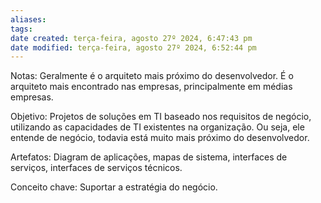 ```yaml
---
aliases: 
tags: 
date created: terça-feira, agosto 27º 2024, 6:47:43 pm
date modified: terça-feira, agosto 27º 2024, 6:52:44 pm
---
```

Notas: Geralmente é o arquiteto mais próximo do desenvolvedor. É o arquiteto mais encontrado nas empresas, principalmente em médias empresas.

Objetivo: Projetos de soluções em TI baseado nos requisitos de negócio, utilizando as capacidades de TI existentes na organização.
Ou seja, ele entende de negócio, todavia está muito mais próximo do desenvolvedor.

Artefatos: Diagram de aplicações, mapas de sistema, interfaces de serviços, interfaces de serviços técnicos.

Conceito chave: Suportar a estratégia do negócio.